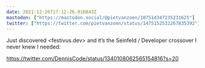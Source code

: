 ```yaml
---
date: 2021-12-26T17:12:26.016843Z
mastodon: ["https://mastodon.social/@pietvanzoen/107514347235231625"]
twitter: ["https://twitter.com/pietvanzoen/status/1475152532267835392"]
---
```

Just discovered <festivus.dev> and it’s the Seinfeld / Developer crossover I never knew I needed: 

https://twitter.com/DennisCode/status/1340108062565154816?s=20
